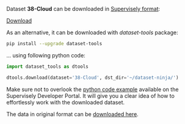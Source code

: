 Dataset **38-Cloud** can be downloaded in [Supervisely format](https://developer.supervisely.com/api-references/supervisely-annotation-json-format):

 [Download](https://assets.supervisely.com/supervisely-supervisely-assets-public/teams_storage/m/D/5n/rddrKElQcZ556kTnMUmBDlrkkaFZD5y1QvzQs4yFTzSzqpyjsGLMOWoEXMVfhCkXthZ9GIX9WMvHHzCYqYzE4GnnCtbbBFL06lFkSXuOVF1xFRCeJmTXWPGzktxC.tar)

As an alternative, it can be downloaded with *dataset-tools* package:
``` bash
pip install --upgrade dataset-tools
```

... using following python code:
``` python
import dataset_tools as dtools

dtools.download(dataset='38-Cloud', dst_dir='~/dataset-ninja/')
```
Make sure not to overlook the [python code example](https://developer.supervisely.com/getting-started/python-sdk-tutorials/iterate-over-a-local-project) available on the Supervisely Developer Portal. It will give you a clear idea of how to effortlessly work with the downloaded dataset.

The data in original format can be [downloaded here](https://www.kaggle.com/datasets/sorour/38cloud-cloud-segmentation-in-satellite-images/download?datasetVersionNumber=4).
